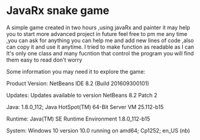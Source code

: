 # JavaRx snake game
 A simple game created in two hours ,using javaRx and painter it may help you to start more advanced project in future feel free to pm me any time ,you can ask for anything you can help me and add new lines of code ,also can copy it and use it anytime.
 I tried to make function as readable as I can
 It's only one class and many fucntion that control the program
 you will find them easy to read don't worry


Some information you may need it to explore the game:

Product Version: NetBeans IDE 8.2 (Build 201609300101)

Updates: Updates available to version NetBeans 8.2 Patch 2

Java: 1.8.0_112; Java HotSpot(TM) 64-Bit Server VM 25.112-b15

Runtime: Java(TM) SE Runtime Environment 1.8.0_112-b15

System: Windows 10 version 10.0 running on amd64; Cp1252; en_US (nb)
 
